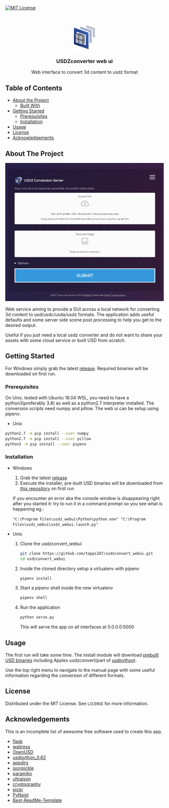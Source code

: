 <!-- PROJECT SHIELDS -->
<!--
*** I'm using markdown "reference style" links for readability.
*** Reference links are enclosed in brackets [ ] instead of parentheses ( ).
*** See the bottom of this document for the declaration of the reference variables
*** for contributors-url, forks-url, etc. This is an optional, concise syntax you may use.
*** https://www.markdownguide.org/basic-syntax/#reference-style-links
-->
[![MIT License][license-shield]][license-url]

<!-- PROJECT LOGO -->
<br />
<p align="center">
  <a href="https://github.com/tappi287/usdzconvert_webui">
    <img src="usdz_webui/static/img/USDzip_Logo.png" alt="Logo" width="80" height="80">
  </a>

  <h3 align="center">USDZconverter web ui</h3>

  <p align="center">
    Web interface to convert 3d content to usdz format
    <br />
  </p>
</p>



<!-- TABLE OF CONTENTS -->
## Table of Contents

* [About the Project](#about-the-project)
  * [Built With](#built-with)
* [Getting Started](#getting-started)
  * [Prerequisites](#prerequisites)
  * [Installation](#installation)
* [Usage](#usage)
* [License](#license)
* [Acknowledgements](#acknowledgements)



<!-- ABOUT THE PROJECT -->
## About The Project
<p align="center">
    <img src="usdz_webui/static/img/screenshot.jpg" alt="Logo" width="600">
</p>
Web service aiming to provide a GUI across a local network for converting 3d content to usd/usdc/usda/usdz formats. The application adds useful defaults and some server side scene post processing to help you get to the desired output.

Useful if you just need a local usdz converter and do not want to share your assets with some cloud service or built USD from scratch.

<!-- GETTING STARTED -->
## Getting Started

For Windows simply grab the latest [release](https://github.com/tappi287/usdzconvert_webui/releases). Required binaries will be downloaded on first run.

### Prerequisites

On Unix, tested with Ubuntu 18.04 WSL, you need to have a python3(preferably 3.8) as well as a python2.7 interpreter installed. The conversion scripts need numpy and pillow. The web ui can be setup using pipenv:
* Unix
```sh
python2.7 -m pip install --user numpy
python2.7 -m pip install --user pillow
python3 -m pip install --user pipenv
```

### Installation
* Windows
    1. Grab the latest [release](https://github.com/tappi287/usdzconvert_webui/releases)
    2. Execute the installer, pre-built USD binaries will be downloaded from [this repository](https://github.com/tappi287/usdzconvert_windows) on first run
    
    If you encounter an error aka the console window is disappearing right after you started it: try to run it in a command prompt so you see what is happening eg.:
    
    ```"C:\Program Files\usdz_webui\Python\python.exe" "C:\Program Files\usdz_webui\usdz_webui.launch.py"```

* Unix
    1. Clone the usdzconvert_webui
        ```sh
        git clone https://github.com/tappi287/usdzconvert_webui.git
        cd usdzconvert_webui
        ```
    2. Inside the cloned directory setup a virtualenv with pipenv
        ```sh
        pipenv install
        ```
    3. Start a pipenv shell inside the new virtualenv
        ```sh
        pipenv shell
        ```
    4. Run the application
        ```sh
        python serve.py
        ```
        This will serve the app on all interfaces at 0.0.0.0:5000

<!-- USAGE EXAMPLES -->
## Usage
The first run will take some time. The install module will download [prebuilt USD binaries](https://github.com/tappi287/usdzconvert_windows) including Apples usdzconvert(part of [usdpython](https://developer.apple.com/download/more/?=USDPython)).

Use the top right menu to navigate to the manual page with some useful information regarding the conversion of different formats.


<!-- LICENSE -->
## License
Distributed under the MIT License. See `LICENSE` for more information.


<!-- ACKNOWLEDGEMENTS -->
## Acknowledgements
This is an incomplete list of awesome free software used to create this app.
* [flask](https://palletsprojects.com/p/flask/)
* [waitress](https://docs.pylonsproject.org/projects/waitress/en/stable/)
* [OpenUSD](https://graphics.pixar.com/usd/)
* [usdpython_0.62](https://developer.apple.com/augmented-reality/quick-look/)
* [appdirs](https://github.com/ActiveState/appdirs)
* [jsonpickle](https://github.com/eoghanmurray/jsonpickle_prev)
* [paramiko](https://github.com/paramiko/paramiko)
* [ultrajson](https://github.com/esnme/ultrajson)
* [cryptography](https://github.com/pyca/cryptography)
* [pickr](https://github.com/Simonwep/pickr)
* [PyNsist](https://pynsist.readthedocs.io/en/latest/)
* [Best-ReadMe-Template](https://github.com/tappi287/Best-README-Template)


<!-- MARKDOWN LINKS & IMAGES -->
<!-- https://www.markdownguide.org/basic-syntax/#reference-style-links -->

[license-shield]: https://img.shields.io/github/license/tappi287/usdzconvert_webui
[license-url]: https://github.com/tappi287/usdzconvert_webui/blob/master/LICENSE
[product-screenshot]: https://github.com/tappi287/usdzconvert_webui/blob/master/usdz_webui/static/img/screenshot.jpg
